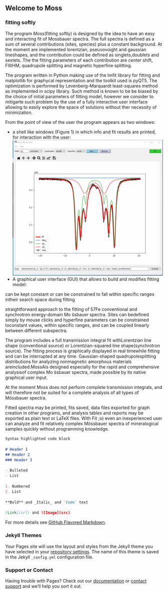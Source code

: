 ## Welcome to Moss
### fitting softly

The program *Moss*(fitting softly) is designed by the idea to have an easy and interacting fit of Mossbauer spectra.
The full spectra is defined as a sum of several contributions (sites, species) plus a constant background. 
At the moment are implemented lorentzian, pseuvovoight and gaussian lineshapes, and the contribution could be defined as singlets,doublets and sextets.
The the fitting parameters of each contribution are center shift, FWHM, quadrupole splitting and magnetic hyperfine splitting.

The program written in Python making use of the lmfit library for fitting and matplotlib for graphycal representation and the toolkit used is pyQT5.
The optimization is performed by Levenberg–Marquardt least-squares method as implemented in scipy library. Such method is known to be be biased by the choice of initial parameters of fitting model, however we consider to mitigarte such problem by the use of a fully interactive user interface allowing to easily explore the space of solutions without ther necessity of minimization.

From the point of view of the user the program appears as two windows:
* a shell like windows (Figure 1) in which info and fit results are printed, for interaction with the user:
![](./clipboard01b.png)
* A  graphical user interface (GUI) that allows to build and modifies fitting model:



can be kept constant or can be constrained to fall within specific ranges intheir search space during fitting


straightforward approach to the fitting of 57Fe conventional and synchrotron energy-domain Mo ̈ssbauer spectra. Sites can bedefined simply by mouse clicks and hyperfine parameters can be constrained toconstant values, within specific ranges, and can be coupled linearly between different subspectra. 

The program includes a full transmission integral fit withLorentzian line shape (conventional source) or Lorentzian-squared line shape(synchrotron source). The fitting process is graphically displayed in real timewhile fitting and can be interrupted at any time. Gaussian-shaped quadrupolesplitting distributions for analyzing nonmagnetic amorphous materials areincluded.MossAis designed especially for the rapid and comprehensive analysisof complex Mo ̈ssbauer spectra, made possible by its native graphical user input.

At the moment Moss does not perform complete transmission integrals, and will therefore not be suited for a complete analysis of all types of Mössbauer spectra.

Fitted spectra may be printed, fits saved, data files exported for graph creation in other programs, and analysis tables and reports may be exported as plain text or LaTeX files. With Fit ;o) even an inexperienced user can analyze and fit relatively complex Mössbauer spectra of mineralogical samples quickly without programming knowledge.




```markdown
Syntax highlighted code block

# Header 1
## Header 2
### Header 3

- Bulleted
- List

1. Numbered
2. List

**Bold** and _Italic_ and `Code` text

[Link](url) and ![Image](src)
```

For more details see [GitHub Flavored Markdown](https://guides.github.com/features/mastering-markdown/).

### Jekyll Themes

Your Pages site will use the layout and styles from the Jekyll theme you have selected in your [repository settings](https://github.com/Prestipino/Moss/settings). The name of this theme is saved in the Jekyll `_config.yml` configuration file.

### Support or Contact

Having trouble with Pages? Check out our [documentation](https://docs.github.com/categories/github-pages-basics/) or [contact support](https://github.com/contact) and we’ll help you sort it out.
